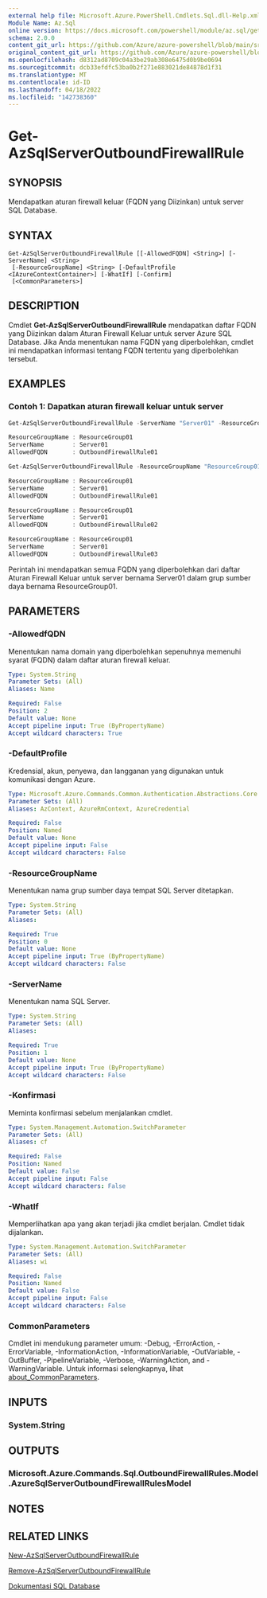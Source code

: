 ```yaml
---
external help file: Microsoft.Azure.PowerShell.Cmdlets.Sql.dll-Help.xml
Module Name: Az.Sql
online version: https://docs.microsoft.com/powershell/module/az.sql/get-azsqlserveroutboundfirewallrule
schema: 2.0.0
content_git_url: https://github.com/Azure/azure-powershell/blob/main/src/Sql/Sql/help/Get-AzSqlServerOutboundFirewallRule.md
original_content_git_url: https://github.com/Azure/azure-powershell/blob/main/src/Sql/Sql/help/Get-AzSqlServerOutboundFirewallRule.md
ms.openlocfilehash: d8312ad8709c04a3be29ab308e6475d0b9be0694
ms.sourcegitcommit: dcb33efdfc53ba0b2f271e883021de84878d1f31
ms.translationtype: MT
ms.contentlocale: id-ID
ms.lasthandoff: 04/18/2022
ms.locfileid: "142738360"
---
```

# Get-AzSqlServerOutboundFirewallRule

## SYNOPSIS
Mendapatkan aturan firewall keluar (FQDN yang Diizinkan) untuk server SQL Database.

## SYNTAX

```
Get-AzSqlServerOutboundFirewallRule [[-AllowedFQDN] <String>] [-ServerName] <String>
 [-ResourceGroupName] <String> [-DefaultProfile <IAzureContextContainer>] [-WhatIf] [-Confirm]
 [<CommonParameters>]
```

## DESCRIPTION
Cmdlet **Get-AzSqlServerOutboundFirewallRule** mendapatkan daftar FQDN yang Diizinkan dalam Aturan Firewall Keluar untuk server Azure SQL Database.
Jika Anda menentukan nama FQDN yang diperbolehkan, cmdlet ini mendapatkan informasi tentang FQDN tertentu yang diperbolehkan tersebut.

## EXAMPLES

### Contoh 1: Dapatkan aturan firewall keluar untuk server
```powershell
Get-AzSqlServerOutboundFirewallRule -ServerName "Server01" -ResourceGroupName "ResourceGroup01" -AllowedFQDN "OutboundFirewallRule01"

ResourceGroupName : ResourceGroup01
ServerName        : Server01
AllowedFQDN       : OutboundFirewallRule01

Get-AzSqlServerOutboundFirewallRule -ResourceGroupName "ResourceGroup01" -ServerName "Server01"

ResourceGroupName : ResourceGroup01
ServerName        : Server01
AllowedFQDN       : OutboundFirewallRule01

ResourceGroupName : ResourceGroup01
ServerName        : Server01
AllowedFQDN       : OutboundFirewallRule02

ResourceGroupName : ResourceGroup01
ServerName        : Server01
AllowedFQDN       : OutboundFirewallRule03
```

Perintah ini mendapatkan semua FQDN yang diperbolehkan dari daftar Aturan Firewall Keluar untuk server bernama Server01 dalam grup sumber daya bernama ResourceGroup01.

## PARAMETERS

### -AllowedfQDN
Menentukan nama domain yang diperbolehkan sepenuhnya memenuhi syarat (FQDN) dalam daftar aturan firewall keluar.

```yaml
Type: System.String
Parameter Sets: (All)
Aliases: Name

Required: False
Position: 2
Default value: None
Accept pipeline input: True (ByPropertyName)
Accept wildcard characters: True
```

### -DefaultProfile
Kredensial, akun, penyewa, dan langganan yang digunakan untuk komunikasi dengan Azure.

```yaml
Type: Microsoft.Azure.Commands.Common.Authentication.Abstractions.Core.IAzureContextContainer
Parameter Sets: (All)
Aliases: AzContext, AzureRmContext, AzureCredential

Required: False
Position: Named
Default value: None
Accept pipeline input: False
Accept wildcard characters: False
```

### -ResourceGroupName
Menentukan nama grup sumber daya tempat SQL Server ditetapkan.

```yaml
Type: System.String
Parameter Sets: (All)
Aliases:

Required: True
Position: 0
Default value: None
Accept pipeline input: True (ByPropertyName)
Accept wildcard characters: False
```

### -ServerName
Menentukan nama SQL Server.

```yaml
Type: System.String
Parameter Sets: (All)
Aliases:

Required: True
Position: 1
Default value: None
Accept pipeline input: True (ByPropertyName)
Accept wildcard characters: False
```

### -Konfirmasi
Meminta konfirmasi sebelum menjalankan cmdlet.

```yaml
Type: System.Management.Automation.SwitchParameter
Parameter Sets: (All)
Aliases: cf

Required: False
Position: Named
Default value: False
Accept pipeline input: False
Accept wildcard characters: False
```

### -WhatIf
Memperlihatkan apa yang akan terjadi jika cmdlet berjalan.
Cmdlet tidak dijalankan.

```yaml
Type: System.Management.Automation.SwitchParameter
Parameter Sets: (All)
Aliases: wi

Required: False
Position: Named
Default value: False
Accept pipeline input: False
Accept wildcard characters: False
```

### CommonParameters
Cmdlet ini mendukung parameter umum: -Debug, -ErrorAction, -ErrorVariable, -InformationAction, -InformationVariable, -OutVariable, -OutBuffer, -PipelineVariable, -Verbose, -WarningAction, and -WarningVariable. Untuk informasi selengkapnya, lihat [about_CommonParameters](http://go.microsoft.com/fwlink/?LinkID=113216).

## INPUTS

### System.String

## OUTPUTS

### Microsoft.Azure.Commands.Sql.OutboundFirewallRules.Model.AzureSqlServerOutboundFirewallRulesModel

## NOTES

## RELATED LINKS

[New-AzSqlServerOutboundFirewallRule](./New-AzSqlServerOutboundFirewallRule.md)

[Remove-AzSqlServerOutboundFirewallRule](./Remove-AzSqlServerOutboundFirewallRule.md)

[Dokumentasi SQL Database](https://docs.microsoft.com/azure/sql-database/)
